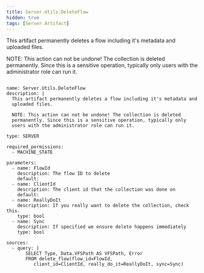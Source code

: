 ```yaml
---
title: Server.Utils.DeleteFlow
hidden: true
tags: [Server Artifact]
---
```


This artifact permanently deletes a flow including it's metadata and
uploaded files.

NOTE: This action can not be undone! The collection is deleted
permanently. Since this is a sensitive operation, typically only
users with the administrator role can run it.


<pre><code class="language-yaml">
name: Server.Utils.DeleteFlow
description: |
  This artifact permanently deletes a flow including it's metadata and
  uploaded files.

  NOTE: This action can not be undone! The collection is deleted
  permanently. Since this is a sensitive operation, typically only
  users with the administrator role can run it.

type: SERVER

required_permissions:
  - MACHINE_STATE

parameters:
  - name: FlowId
    description: The flow ID to delete
    default:
  - name: ClientId
    description: The client id that the collection was done on
    default:
  - name: ReallyDoIt
    description: If you really want to delete the collection, check this.
    type: bool
  - name: Sync
    description: If specified we ensure delete happens immediately
    type: bool

sources:
  - query: |
       SELECT Type, Data.VFSPath AS VFSPath, Error
       FROM delete_flow(flow_id=FlowId,
          client_id=ClientId, really_do_it=ReallyDoIt, sync=Sync)

</code></pre>

